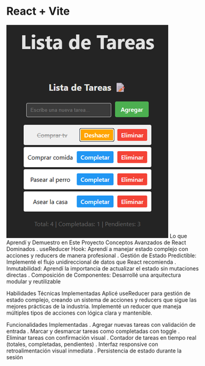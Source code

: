# React + Vite

![Screenshot TodoList](react-todo-list/src/assets/image.png)
Lo que Aprendí y Demuestro en Este Proyecto
Conceptos Avanzados de React Dominados
. useReducer Hook: Aprendí a manejar estado complejo con acciones y reducers de manera profesional
. Gestión de Estado Predictible: Implementé el flujo unidireccional de datos que React recomienda
. Inmutabilidad: Aprendí la importancia de actualizar el estado sin mutaciones directas
. Composición de Componentes: Desarrollé una arquitectura modular y reutilizable

Habilidades Técnicas Implementadas
Aplicé useReducer para gestión de estado complejo, creando un sistema de acciones y reducers que sigue las mejores prácticas de la industria. Implementé un reducer que maneja múltiples tipos de acciones con lógica clara y mantenible.

Funcionalidades Implementadas
. Agregar nuevas tareas con validación de entrada
. Marcar y desmarcar tareas como completadas con toggle
. Eliminar tareas con confirmación visual
. Contador de tareas en tiempo real (totales, completadas, pendientes)
. Interfaz responsive con retroalimentación visual inmediata
. Persistencia de estado durante la sesión